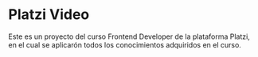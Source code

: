 # Platzi Video

Este es un proyecto del curso Frontend Developer de la plataforma Platzi, en el cual se aplicarón todos los conocimientos adquiridos en el curso.
